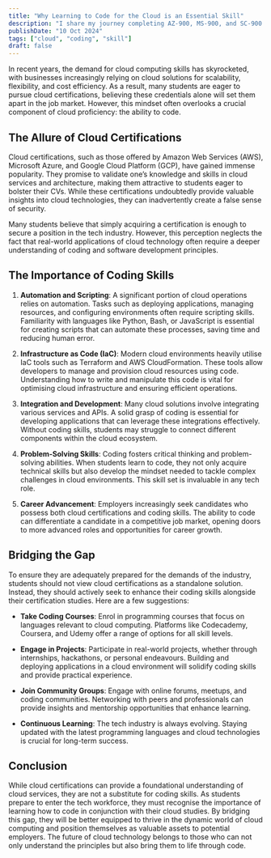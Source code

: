 ```yaml
---
title: "Why Learning to Code for the Cloud is an Essential Skill"
description: "I share my journey completing AZ-900, MS-900, and SC-900 in four weeks."
publishDate: "10 Oct 2024"
tags: ["cloud", "coding", "skill"]
draft: false
---
```


In recent years, the demand for cloud computing skills has skyrocketed, with businesses increasingly relying on cloud solutions for scalability, flexibility, and cost efficiency. As a result, many students are eager to pursue cloud certifications, believing these credentials alone will set them apart in the job market. However, this mindset often overlooks a crucial component of cloud proficiency: the ability to code.

## The Allure of Cloud Certifications

Cloud certifications, such as those offered by Amazon Web Services (AWS), Microsoft Azure, and Google Cloud Platform (GCP), have gained immense popularity. They promise to validate one’s knowledge and skills in cloud services and architecture, making them attractive to students eager to bolster their CVs. While these certifications undoubtedly provide valuable insights into cloud technologies, they can inadvertently create a false sense of security.

Many students believe that simply acquiring a certification is enough to secure a position in the tech industry. However, this perception neglects the fact that real-world applications of cloud technology often require a deeper understanding of coding and software development principles.

## The Importance of Coding Skills

1. **Automation and Scripting**: A significant portion of cloud operations relies on automation. Tasks such as deploying applications, managing resources, and configuring environments often require scripting skills. Familiarity with languages like Python, Bash, or JavaScript is essential for creating scripts that can automate these processes, saving time and reducing human error.

2. **Infrastructure as Code (IaC)**: Modern cloud environments heavily utilise IaC tools such as Terraform and AWS CloudFormation. These tools allow developers to manage and provision cloud resources using code. Understanding how to write and manipulate this code is vital for optimising cloud infrastructure and ensuring efficient operations.

3. **Integration and Development**: Many cloud solutions involve integrating various services and APIs. A solid grasp of coding is essential for developing applications that can leverage these integrations effectively. Without coding skills, students may struggle to connect different components within the cloud ecosystem.

4. **Problem-Solving Skills**: Coding fosters critical thinking and problem-solving abilities. When students learn to code, they not only acquire technical skills but also develop the mindset needed to tackle complex challenges in cloud environments. This skill set is invaluable in any tech role.

5. **Career Advancement**: Employers increasingly seek candidates who possess both cloud certifications and coding skills. The ability to code can differentiate a candidate in a competitive job market, opening doors to more advanced roles and opportunities for career growth.

## Bridging the Gap

To ensure they are adequately prepared for the demands of the industry, students should not view cloud certifications as a standalone solution. Instead, they should actively seek to enhance their coding skills alongside their certification studies. Here are a few suggestions:

- **Take Coding Courses**: Enrol in programming courses that focus on languages relevant to cloud computing. Platforms like Codecademy, Coursera, and Udemy offer a range of options for all skill levels.

- **Engage in Projects**: Participate in real-world projects, whether through internships, hackathons, or personal endeavours. Building and deploying applications in a cloud environment will solidify coding skills and provide practical experience.

- **Join Community Groups**: Engage with online forums, meetups, and coding communities. Networking with peers and professionals can provide insights and mentorship opportunities that enhance learning.

- **Continuous Learning**: The tech industry is always evolving. Staying updated with the latest programming languages and cloud technologies is crucial for long-term success.

## Conclusion

While cloud certifications can provide a foundational understanding of cloud services, they are not a substitute for coding skills. As students prepare to enter the tech workforce, they must recognise the importance of learning how to code in conjunction with their cloud studies. By bridging this gap, they will be better equipped to thrive in the dynamic world of cloud computing and position themselves as valuable assets to potential employers. The future of cloud technology belongs to those who can not only understand the principles but also bring them to life through code.